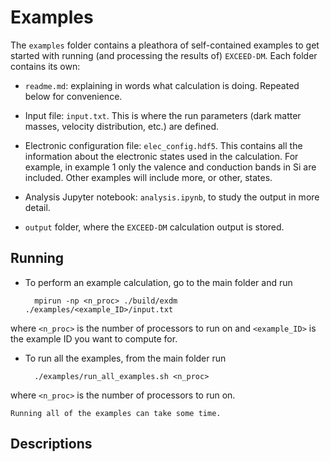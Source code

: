 # Examples

The `examples` folder contains a pleathora of self-contained examples to get started with running (and processing the results of) `EXCEED-DM`. Each folder contains its own: 

- `readme.md`: explaining in words what calculation is doing. Repeated below for convenience.

- Input file: `input.txt`. This is where the run parameters (dark matter masses, velocity distribution, etc.) are defined. 

- Electronic configuration file: `elec_config.hdf5`. This contains all the information about the electronic states used in the calculation. For example, in example 1 only the valence and conduction bands in Si are included. Other examples will include more, or other, states. 

- Analysis Jupyter notebook: `analysis.ipynb`, to study the output in more detail.

- `output` folder, where the `EXCEED-DM` calculation output is stored.

## Running

- To perform an example calculation, go to the main folder and run

        mpirun -np <n_proc> ./build/exdm ./examples/<example_ID>/input.txt

where `<n_proc>` is the number of processors to run on and `<example_ID>` is the example ID you want to compute for.

- To run all the examples, from the main folder run

        ./examples/run_all_examples.sh <n_proc>

where `<n_proc>` is the number of processors to run on. 

```{warning}
Running all of the examples can take some time.
```

## Descriptions

```{include} ../../examples/1/readme.md
```
```{include} ../../examples/2/readme.md
```
```{include} ../../examples/3/readme.md
```
```{include} ../../examples/4/readme.md
```
```{include} ../../examples/5/readme.md
```
```{include} ../../examples/6/readme.md
```
```{include} ../../examples/7/readme.md
```
```{include} ../../examples/8/readme.md
```
```{include} ../../examples/9/readme.md
```
```{include} ../../examples/10/readme.md
```
```{include} ../../examples/11/readme.md
```
```{include} ../../examples/12/readme.md
```
```{include} ../../examples/13/readme.md
```
```{include} ../../examples/14/readme.md
```
```{include} ../../examples/15/readme.md
```
